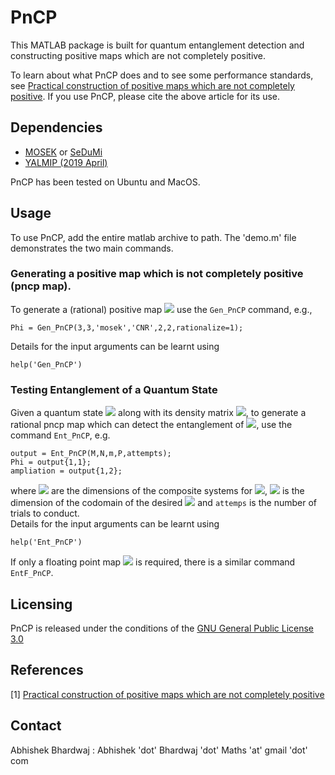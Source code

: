 # PnCP

This MATLAB package is built for quantum entanglement detection and constructing positive maps which are not completely positive. 

To learn about what PnCP does and to see some performance standards, see [Practical construction of positive maps which are not completely positive](https://arxiv.org/abs/2001.01181).
If you use PnCP, please cite the above article for its use.  

## Dependencies
- [MOSEK](https://www.mosek.com/) or [SeDuMi](https://sedumi.ie.lehigh.edu/)
- [YALMIP (2019 April)](https://yalmip.github.io/R20190425) 

PnCP has been tested on Ubuntu and MacOS. 


## Usage
To use PnCP, add the entire matlab archive to path. The 'demo.m' file demonstrates the two main commands. 
### Generating a positive map which is not completely positive (pncp map). 
To generate a (rational) positive map <img src="https://render.githubusercontent.com/render/math?math=\Phi:\mathbb{R}^{3\times 3}\mapsto\mathbb{R}^{3\times 3}"> use the ``Gen_PnCP`` command, e.g.,
```
Phi = Gen_PnCP(3,3,'mosek','CNR',2,2,rationalize=1);
```
Details for the input arguments can be learnt using
```
help('Gen_PnCP')
```
### Testing Entanglement of a Quantum State
Given a quantum state <img src="https://render.githubusercontent.com/render/math?math=\rho"> along with its density matrix <img src="https://render.githubusercontent.com/render/math?math=P">, to generate a rational pncp map which can detect the entanglement of <img src="https://render.githubusercontent.com/render/math?math=\rho">, use the command ``Ent_PnCP``, e.g.
```
output = Ent_PnCP(M,N,m,P,attempts);
Phi = output{1,1};
ampliation = output{1,2};
```
where <img src="https://render.githubusercontent.com/render/math?math=M, N"> are the dimensions of the composite systems for <img src="https://render.githubusercontent.com/render/math?math=\rho">, <img src="https://render.githubusercontent.com/render/math?math=m"> is the dimension of the codomain of the desired <img src="https://render.githubusercontent.com/render/math?math=\Phi"> and ``attemps`` is the number of trials to conduct.  
Details for the input arguments can be learnt using
```
help('Ent_PnCP')
```
If only a floating point map <img src="https://render.githubusercontent.com/render/math?math=\Phi"> is required, there is a similar command ``EntF_PnCP``.

## Licensing 
PnCP is released under the conditions of the [GNU General Public License 3.0](https://www.gnu.org/licenses/gpl-3.0.html)

## References
[1] [Practical construction of positive maps which are not completely positive](https://arxiv.org/abs/2001.01181)

## Contact
Abhishek Bhardwaj : Abhishek 'dot' Bhardwaj 'dot' Maths 'at' gmail 'dot' com
